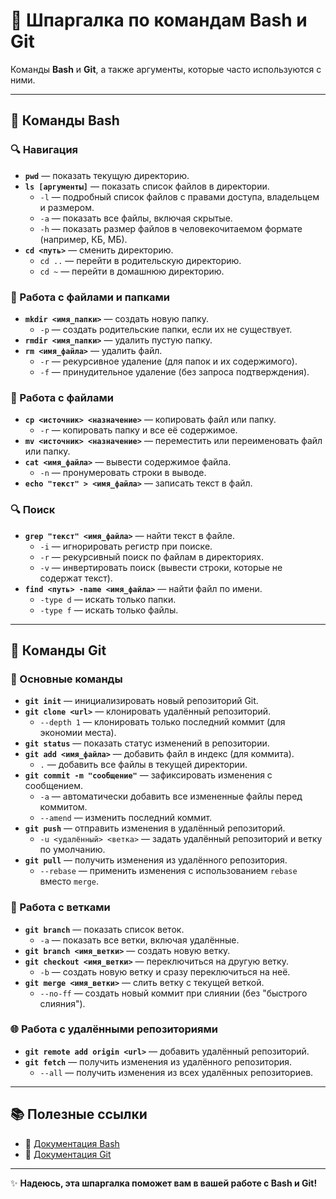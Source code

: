 # 📝 Шпаргалка по командам Bash и Git

Команды **Bash** и **Git**, а также аргументы, которые часто используются с ними.

---

## 📂 Команды Bash

### 🔍 Навигация
- **`pwd`** — показать текущую директорию.
- **`ls [аргументы]`** — показать список файлов в директории.
  - `-l` — подробный список файлов с правами доступа, владельцем и размером.
  - `-a` — показать все файлы, включая скрытые.
  - `-h` — показать размер файлов в человекочитаемом формате (например, КБ, МБ).
- **`cd <путь>`** — сменить директорию.
  - `cd ..` — перейти в родительскую директорию.
  - `cd ~` — перейти в домашнюю директорию.

### 📄 Работа с файлами и папками
- **`mkdir <имя_папки>`** — создать новую папку.
  - `-p` — создать родительские папки, если их не существует.
- **`rmdir <имя_папки>`** — удалить пустую папку.
- **`rm <имя_файла>`** — удалить файл.
  - `-r` — рекурсивное удаление (для папок и их содержимого).
  - `-f` — принудительное удаление (без запроса подтверждения).

### 📝 Работа с файлами
- **`cp <источник> <назначение>`** — копировать файл или папку.
  - `-r` — копировать папку и все её содержимое.
- **`mv <источник> <назначение>`** — переместить или переименовать файл или папку.
- **`cat <имя_файла>`** — вывести содержимое файла.
  - `-n` — пронумеровать строки в выводе.
- **`echo "текст" > <имя_файла>`** — записать текст в файл.

### 🔍 Поиск
- **`grep "текст" <имя_файла>`** — найти текст в файле.
  - `-i` — игнорировать регистр при поиске.
  - `-r` — рекурсивный поиск по файлам в директориях.
  - `-v` — инвертировать поиск (вывести строки, которые не содержат текст).
- **`find <путь> -name <имя_файла>`** — найти файл по имени.
  - `-type d` — искать только папки.
  - `-type f` — искать только файлы.

---

## 🌳 Команды Git

### 🔧 Основные команды
- **`git init`** — инициализировать новый репозиторий Git.
- **`git clone <url>`** — клонировать удалённый репозиторий.
  - `--depth 1` — клонировать только последний коммит (для экономии места).
- **`git status`** — показать статус изменений в репозитории.
- **`git add <имя_файла>`** — добавить файл в индекс (для коммита).
  - `.` — добавить все файлы в текущей директории.
- **`git commit -m "сообщение"`** — зафиксировать изменения с сообщением.
  - `-a` — автоматически добавить все измененные файлы перед коммитом.
  - `--amend` — изменить последний коммит.
- **`git push`** — отправить изменения в удалённый репозиторий.
  - `-u <удалённый> <ветка>` — задать удалённый репозиторий и ветку по умолчанию.
- **`git pull`** — получить изменения из удалённого репозитория.
  - `--rebase` — применить изменения с использованием `rebase` вместо `merge`.

### 🌿 Работа с ветками
- **`git branch`** — показать список веток.
  - `-a` — показать все ветки, включая удалённые.
- **`git branch <имя_ветки>`** — создать новую ветку.
- **`git checkout <имя_ветки>`** — переключиться на другую ветку.
  - `-b` — создать новую ветку и сразу переключиться на неё.
- **`git merge <имя_ветки>`** — слить ветку с текущей веткой.
  - `--no-ff` — создать новый коммит при слиянии (без "быстрого слияния").

### 🌐 Работа с удалёнными репозиториями
- **`git remote add origin <url>`** — добавить удалённый репозиторий.
- **`git fetch`** — получить изменения из удалённого репозитория.
  - `--all` — получить изменения из всех удалённых репозиториев.

---

## 📚 Полезные ссылки

- 📖 [Документация Bash](https://www.gnu.org/software/bash/manual/)
- 📖 [Документация Git](https://git-scm.com/doc)

---

✨ **Надеюсь, эта шпаргалка поможет вам в вашей работе с Bash и Git!**
